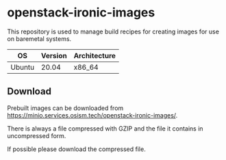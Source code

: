 # openstack-ironic-images

This repository is used to manage build recipes for creating images for use on baremetal systems.

| OS         | Version | Architecture |
|------------|---------|--------------|
| Ubuntu     | 20.04   | x86_64       |

## Download

Prebuilt images can be downloaded from https://minio.services.osism.tech/openstack-ironic-images/.

There is always a file compressed with GZIP and the file it contains in uncompressed form.

If possible please download the compressed file.

